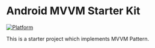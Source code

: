 # Android MVVM Starter Kit

[![Platform](https://img.shields.io/badge/platform-Android-green.svg)](http://developer.android.com/index.html)


This is a starter project which implements MVVM Pattern.  